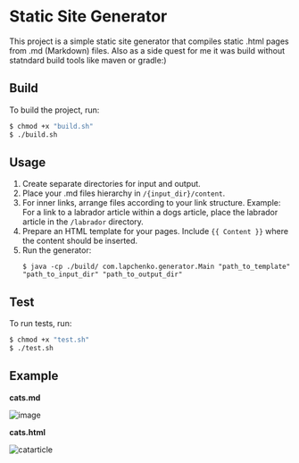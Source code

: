 # Static Site Generator

This project is a simple static site generator that compiles static .html pages from .md (Markdown) files. 
Also as a side quest for me it was build without statndard build tools like maven or gradle:)

## Build

To build the project, run:
```bash
$ chmod +x "build.sh"
$ ./build.sh
```

## Usage

1. Create separate directories for input and output.
2. Place your .md files hierarchy in `/{input_dir}/content`.
3. For inner links, arrange files according to your link structure. 
   Example: For a link to a labrador article within a dogs article, place the labrador article in the `/labrador` directory.
4. Prepare an HTML template for your pages. Include `{{ Content }}` where the content should be inserted.
5. Run the generator:
   ```
   $ java -cp ./build/ com.lapchenko.generator.Main "path_to_template" "path_to_input_dir" "path_to_output_dir"
   ``` 

## Test 

To run tests, run:

```bash
$ chmod +x "test.sh"
$ ./test.sh
```

## Example

**cats.md**

![image](https://github.com/user-attachments/assets/51dd0cc5-97b0-4e81-939b-e24169e15a7f)

**cats.html**

![catarticle](https://github.com/user-attachments/assets/4f87667d-43ca-4a64-b4cd-6b5c058387e2)

